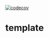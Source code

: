 [![codecov](https://codecov.io/gh/untillpro/<repo>/branch/main/graph/badge.svg?token=<codedevtoken>)](https://codecov.io/gh/untillpro/<repo>)

# template
